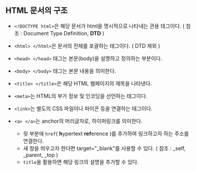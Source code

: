 ## HTML 문서의 구조



* `<!DOCTYPE html>`은 해당 문서가 html을 명시적으로 나타내는 관용 태그이다. ( 참조 : Document Type Definition, **DTD** )
* `<html> </html>`은 문서의 전체를 포괄하는 태그이다. ( DTD 제외 ) 
* `<head> </head>` 태그는 본문(body)을 설명하고 정의하는 부분이다.
* `<body> </body>` 태그는 본문 내용을 의미한다.



* `<title> </title>`은 해당 HTML 웹페이지의 제목을 나타낸다. 
* `<meta>`는 HTML의 부가 정보 및 인코딩을 선언하는 태그이다. 
* `<link>`는 별도의 CSS 파일이나 파이콘 등을 연결하는 태그이다.



* `<a> </a>`는 anchor의 머리글자로, 하이퍼링크를 의미한다.
    * 뒷 부분에 `href`( **h**ypertext **ref**erence )를 추가하여 링크하고자 하는 주소를 연결한다.
    * 새 창을 띄우고자 한다면 target="_blank"를 사용할 수 있다. ( 참조 : _self, _parent, _top )
    * `title`을 활용하면 해당 링크의 설명을 추가할 수 있다.

